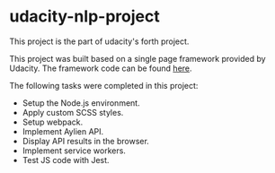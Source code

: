 # udacity-nlp-project
This project is the part of udacity's forth project.

This project was built based on a single page framework provided by Udacity. The framework code can be found [here](https://github.com/udacity/fend/tree/refresh-2019).

The following tasks were completed in this project:
- Setup the Node.js environment.
- Apply custom SCSS styles.
- Setup webpack.
- Implement Aylien API.
- Display API results in the browser.
- Implement service workers.
- Test JS code with Jest.
